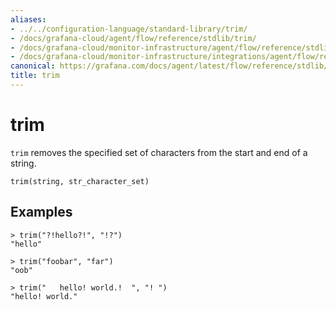 ```yaml
---
aliases:
- ../../configuration-language/standard-library/trim/
- /docs/grafana-cloud/agent/flow/reference/stdlib/trim/
- /docs/grafana-cloud/monitor-infrastructure/agent/flow/reference/stdlib/trim/
- /docs/grafana-cloud/monitor-infrastructure/integrations/agent/flow/reference/stdlib/trim/
canonical: https://grafana.com/docs/agent/latest/flow/reference/stdlib/trim/
title: trim
---
```


# trim

`trim` removes the specified set of characters from the start and end of a string.

```river
trim(string, str_character_set)
```

## Examples

```river
> trim("?!hello?!", "!?")
"hello"

> trim("foobar", "far")
"oob"

> trim("   hello! world.!  ", "! ")
"hello! world."
```
